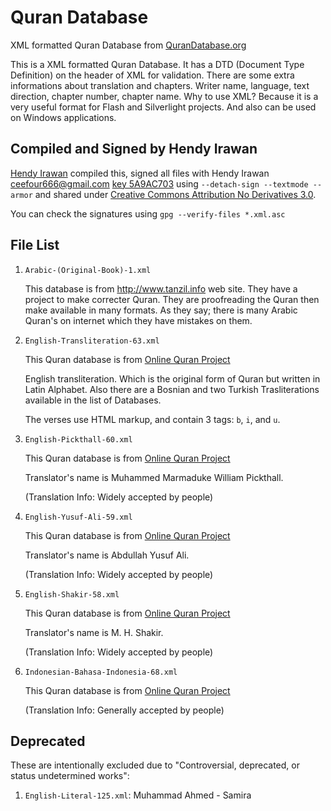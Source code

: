 Quran Database
==============

XML formatted Quran Database from [QuranDatabase.org](http://qurandatabase.org/)

This is a XML formatted Quran Database. It has a DTD (Document Type Definition) on the header of XML for validation. There are some extra informations about translation and chapters. Writer name, language, text direction, chapter number, chapter name. Why to use XML? Because it is a very useful format for Flash and Silverlight projects. And also can be used on Windows applications.

## Compiled and Signed by Hendy Irawan

[Hendy Irawan](http://www.hendyirawan.com) compiled this, signed all files with Hendy Irawan <ceefour666@gmail.com> [key 5A9AC703](https://keyserver.pgp.com/vkd/DownloadKey.event?keyid=0xFEDB960B5A9AC703) using `--detach-sign --textmode --armor` and shared under [Creative Commons Attribution No Derivatives 3.0](https://spdx.org/licenses/CC-BY-ND-3.0).

You can check the signatures using `gpg --verify-files *.xml.asc`

## File List

1. `Arabic-(Original-Book)-1.xml`

   This database is from http://www.tanzil.info web site. They have a project to make correcter Quran. They are proofreading the Quran then make available in many formats. As they say; there is many Arabic Quran's on internet which they have mistakes on them.

2. `English-Transliteration-63.xml`

   This Quran database is from [Online Quran Project](http://quran-online.net)
   
   English transliteration. Which is the original form of Quran but written in Latin Alphabet. Also there are a Bosnian and two Turkish Trasliterations available in the list of Databases.
   
   The verses use HTML markup, and contain 3 tags: `b`, `i`, and `u`.
   
3. `English-Pickthall-60.xml`

   This Quran database is from [Online Quran Project](http://quran-online.net)
   
   Translator's name is Muhammed Marmaduke William Pickthall.
   
   (Translation Info: Widely accepted by people)
    
4. `English-Yusuf-Ali-59.xml`

   This Quran database is from [Online Quran Project](http://quran-online.net)
   
   Translator's name is Abdullah Yusuf Ali.
   
   (Translation Info: Widely accepted by people)

5. `English-Shakir-58.xml`

   This Quran database is from [Online Quran Project](http://quran-online.net)
   
   Translator's name is M. H. Shakir.
   
   (Translation Info: Widely accepted by people)

6. `Indonesian-Bahasa-Indonesia-68.xml`

   This Quran database is from [Online Quran Project](http://quran-online.net)
   
   (Translation Info: Generally accepted by people)

## Deprecated

These are intentionally excluded due to "Controversial, deprecated, or status undetermined works":

1. `English-Literal-125.xml`: Muhammad Ahmed - Samira
